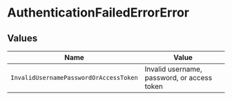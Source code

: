 # AuthenticationFailedErrorError


## Values

| Name                                        | Value                                       |
| ------------------------------------------- | ------------------------------------------- |
| `InvalidUsernamePasswordOrAccessToken`      | Invalid username, password, or access token |